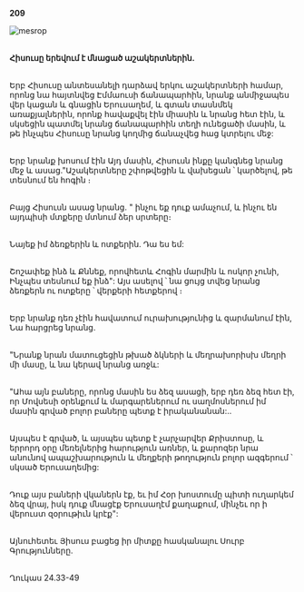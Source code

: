 **209**

![mesrop](https://volamar.ru/audio_video/foto/01/detbible/B434.BMP)

\
**Հիսուսը երեվում է մնացած աշակերտներին.**

\
Երբ Հիսուսը անտեսանելի դարձավ երկու աշակերտների համար, որոնց նա հայտնվեց Էմմաուսի ճանապարհին, նրանք անմիջապես վեր կացան և գնացին Երուսաղեմ, և գտան տասնմեկ առաքյալներին, որոնք հավաքվել էին միասին և նրանց հետ էին, և սկսեցին պատմել նրանց ճանապարհին տեղի ունեցածի մասին, և թե ինչպես Հիսուսը նրանց կողմից ճանաչվեց հաց կտրելու մեջ:

\
Երբ նրանք խոսում էին Այդ մասին, Հիսուսն ինքը կանգնեց նրանց մեջ և ասաց."Աշակերտները շփոթվեցին և վախեցան ՝ կարծելով, թե տեսնում են հոգին ։

\
Բայց Հիսուսն ասաց նրանց. " ինչու եք դուք ամաչում, և ինչու են այդպիսի մտքերը մտնում ձեր սրտերը։

\
Նայեք իմ ձեռքերին և ոտքերին. Դա ես եմ:

\
Շոշափեք ինձ և Քննեք, որովհետև Հոգին մարմին և ոսկոր չունի, Ինչպես տեսնում եք ինձ": Այս ասելով ՝ նա ցույց տվեց նրանց ձեռքերն ու ոտքերը ՝ վերքերի հետքերով ։

\
Երբ նրանք դեռ չէին հավատում ուրախությունից և զարմանում էին, Նա հարցրեց նրանց.

\
"Նրանք նրան մատուցեցին թխած ձկների և մեղրախորիսխ մեղրի մի մասը, և նա կերավ նրանց առջև:

\
"Ահա այն բաները, որոնց մասին ես ձեզ ասացի, երբ դեռ ձեզ հետ էի, որ Մովսեսի օրենքում և մարգարեներում ու սաղմոսներում իմ մասին գրված բոլոր բաները պետք է իրականանան:..

\
Այսպես է գրված, և այսպես պետք է չարչարվեր Քրիստոսը, և երրորդ օրը մեռելներից հարություն առներ, և քարոզեր նրա անունով ապաշխարություն և մեղքերի թողություն բոլոր ազգերում ՝ սկսած Երուսաղեմից:

\
Դուք այս բաների վկաներն էք, եւ իմ Հօր խոստումը պիտի ուղարկեմ ձեզ վրայ, իսկ դուք մնացէք Երուսաղէմ քաղաքում, մինչեւ որ ի վերուստ զօրութիւն կրէք":

\
Այնուհետեւ Յիսուս բացեց իր միտքը հասկանալու Սուրբ Գրությունները.

\
Ղուկաս 24.33-49
